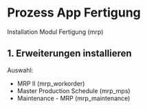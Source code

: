 # Prozess App Fertigung
Installation Modul Fertigung (mrp)

## 1. Erweiterungen installieren
Auswahl:
* MRP II (mrp_workorder)
* Master Production Schedule (mrp_mps)
* Maintenance - MRP (mrp_maintenance)